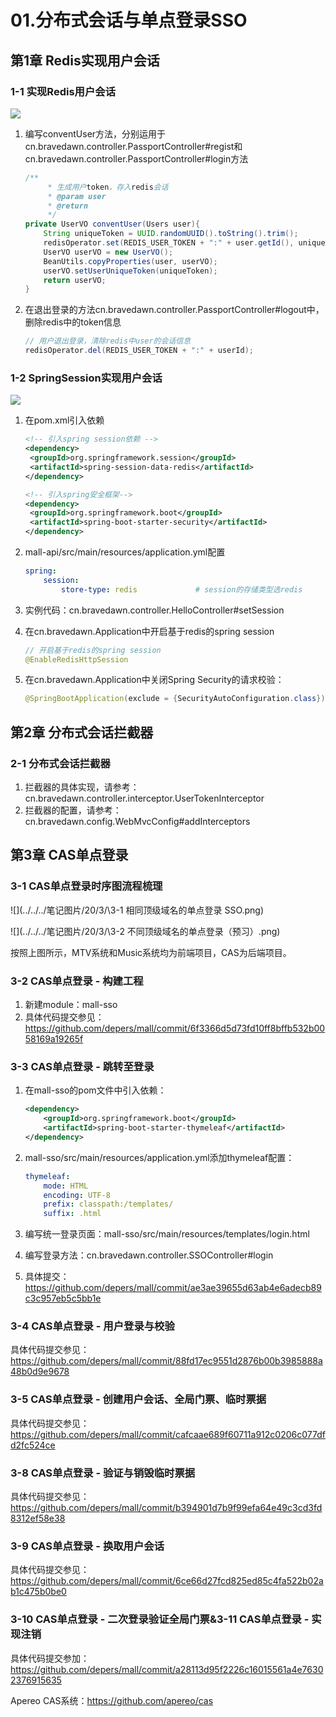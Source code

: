 # 01.分布式会话与单点登录SSO

## 第1章 Redis实现用户会话

### 1-1 实现Redis用户会话

![](../../../笔记图片/20/3/\1.png)

1. 编写conventUser方法，分别运用于cn.bravedawn.controller.PassportController#regist和cn.bravedawn.controller.PassportController#login方法

   ```java
   /**
        * 生成用户token，存入redis会话
        * @param user
        * @return
        */
   private UserVO conventUser(Users user){
       String uniqueToken = UUID.randomUUID().toString().trim();
       redisOperator.set(REDIS_USER_TOKEN + ":" + user.getId(), uniqueToken);
       UserVO userVO = new UserVO();
       BeanUtils.copyProperties(user, userVO);
       userVO.setUserUniqueToken(uniqueToken);
       return userVO;
   }
   ```

2. 在退出登录的方法cn.bravedawn.controller.PassportController#logout中，删除redis中的token信息

   ```java
   // 用户退出登录，清除redis中user的会话信息
   redisOperator.del(REDIS_USER_TOKEN + ":" + userId);
   ```

### 1-2 SpringSession实现用户会话

![](../../../笔记图片/20/3/\2.png)

1. 在pom.xml引入依赖

   ```xml
   <!-- 引入spring session依赖 -->
   <dependency>
   	<groupId>org.springframework.session</groupId>
   	<artifactId>spring-session-data-redis</artifactId>
   </dependency>
   
   <!-- 引入spring安全框架-->
   <dependency>
   	<groupId>org.springframework.boot</groupId>
   	<artifactId>spring-boot-starter-security</artifactId>
   </dependency>
   ```

2. mall-api/src/main/resources/application.yml配置

   ```yml
   spring:
       session:
           store-type: redis             # session的存储类型选redis
   ```

3. 实例代码：cn.bravedawn.controller.HelloController#setSession

4. 在cn.bravedawn.Application中开启基于redis的spring session

   ```java
   // 开启基于redis的spring session
   @EnableRedisHttpSession
   ```

5. 在cn.bravedawn.Application中关闭Spring Security的请求校验：

   ```java
   @SpringBootApplication(exclude = {SecurityAutoConfiguration.class})
   ```


## 第2章 分布式会话拦截器

### 2-1 分布式会话拦截器

1. 拦截器的具体实现，请参考：cn.bravedawn.controller.interceptor.UserTokenInterceptor
2. 拦截器的配置，请参考：cn.bravedawn.config.WebMvcConfig#addInterceptors

## 第3章 CAS单点登录

### 3-1 CAS单点登录时序图流程梳理

![](../../../笔记图片/20/3/\3-1 相同顶级域名的单点登录 SSO.png)

![](../../../笔记图片/20/3/\3-2 不同顶级域名的单点登录（预习）.png)

按照上图所示，MTV系统和Music系统均为前端项目，CAS为后端项目。

### 3-2 CAS单点登录 - 构建工程

1. 新建module：mall-sso
2. 具体代码提交参见：https://github.com/depers/mall/commit/6f3366d5d73fd10ff8bffb532b0058169a19265f

### 3-3 CAS单点登录 - 跳转至登录

1. 在mall-sso的pom文件中引入依赖：

   ```xml
   <dependency>
       <groupId>org.springframework.boot</groupId>
       <artifactId>spring-boot-starter-thymeleaf</artifactId>
   </dependency>
   ```

2. mall-sso/src/main/resources/application.yml添加thymeleaf配置：

   ```yml
   thymeleaf:
       mode: HTML
       encoding: UTF-8
       prefix: classpath:/templates/
       suffix: .html
   ```

3. 编写统一登录页面：mall-sso/src/main/resources/templates/login.html

4. 编写登录方法：cn.bravedawn.controller.SSOController#login

5. 具体提交：https://github.com/depers/mall/commit/ae3ae39655d63ab4e6adecb89c3c957eb5c5bb1e

### 3-4 CAS单点登录 - 用户登录与校验

具体代码提交参见：https://github.com/depers/mall/commit/88fd17ec9551d2876b00b3985888a48b0d9e9678

### 3-5 CAS单点登录 - 创建用户会话、全局门票、临时票据

具体代码提交参见：https://github.com/depers/mall/commit/cafcaae689f60711a912c0206c077dfd2fc524ce

### 3-8 CAS单点登录 - 验证与销毁临时票据

具体代码提交参见：https://github.com/depers/mall/commit/b394901d7b9f99efa64e49c3cd3fd8312ef58e38

###  3-9 CAS单点登录 - 换取用户会话

具体代码提交参见：https://github.com/depers/mall/commit/6ce66d27fcd825ed85c4fa522b02ab1c475b0be0

### 3-10 CAS单点登录 - 二次登录验证全局门票&3-11 CAS单点登录 - 实现注销

具体代码提交参加：https://github.com/depers/mall/commit/a28113d95f2226c16015561a4e76302376915635

Apereo CAS系统：https://github.com/apereo/cas
